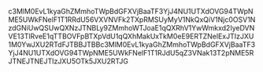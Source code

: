 c3MlM0EvL1kyaGhZMmhoTWpBdGFXVjBaaTF3YjJ4NU1UTXdOVG94TWpNME5UWkFNelF1T1RRdU56VXVNVFk2TXpRMSUyMyV1NkQxQiV1Njc0OSV1NzdGNiUwQSUwQXNzJTNBLy9ZMmhoWTJoaE1qQXRhV1YwWmkxd2IyeDVNVE13TlRveE1qTTBOVFpBTXpVdU1qQXhMakUxTkM0eE9ERTZNelExJTIzJXU1M0YwJXU2RTdFJTBBJTBBc3MlM0EvL1kyaGhZMmhoTWpBdGFXVjBaaTF3YjJ4NU1UTXdOVG94TWpNME5UWkFNelF1T1RJdU5qZ3VNak13T2pNME5RJTNEJTNEJTIzJXU5OTk5JXU2RTJG
